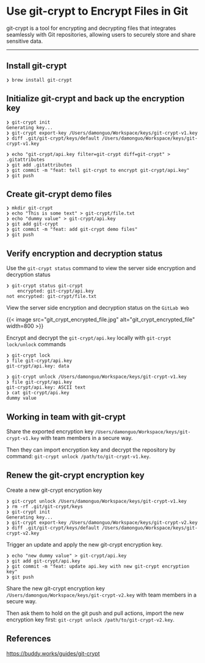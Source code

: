 # Use git-crypt to Encrypt Files in Git


git-crypt is a tool for encrypting and decrypting files that integrates seamlessly with Git repositories, allowing users to securely store and share sensitive data.

<!--more-->

---


## Install git-crypt

```plain
❯ brew install git-crypt
```

## Initialize git-crypt and back up the encryption key

```plain
❯ git-crypt init
Generating key...
❯ git-crypt export-key /Users/damonguo/Workspace/keys/git-crypt-v1.key
❯ diff .git/git-crypt/keys/default /Users/damonguo/Workspace/keys/git-crypt-v1.key

❯ echo "git-crypt/api.key filter=git-crypt diff=git-crypt" > .gitattributes
❯ git add .gitattributes
❯ git commit -m "feat: tell git-crypt to encrypt git-crypt/api.key"
❯ git push
```

## Create git-crypt demo files

```plain
❯ mkdir git-crypt
❯ echo "This is some text" > git-crypt/file.txt
❯ echo "dummy value" > git-crypt/api.key
❯ git add git-crypt
❯ git commit -m "feat: add git-crypt demo files"
❯ git push
```

## Verify encryption and decryption status

Use the `git-crypt status` command to view the server side encryption and decryption status

```plain
❯ git-crypt status git-crypt
    encrypted: git-crypt/api.key
not encrypted: git-crypt/file.txt
```

View the server side encryption and decryption status on the `GitLab Web`

{{< image src="git_crypt_encrypted_file.jpg" alt="git_crypt_encrypted_file" width=800 >}}

Encrypt and decrypt the `git-crypt/api.key` locally with `git-crypt lock/unlock` commands

```plain
❯ git-crypt lock
❯ file git-crypt/api.key
git-crypt/api.key: data

❯ git-crypt unlock /Users/damonguo/Workspace/keys/git-crypt-v1.key
❯ file git-crypt/api.key
git-crypt/api.key: ASCII text
❯ cat git-crypt/api.key
dummy value
```

## Working in team with git-crypt

Share the exported encryption key `/Users/damonguo/Workspace/keys/git-crypt-v1.key` with team members in a secure way.

Then they can import encryption key and decrypt the repository by command: `git-crypt unlock /path/to/git-crypt-v1.key`.

## Renew the git-crypt encryption key

Create a new git-crypt encryption key

```plain
❯ git-crypt unlock /Users/damonguo/Workspace/keys/git-crypt-v1.key
❯ rm -rf .git/git-crypt/keys
❯ git-crypt init
Generating key...
❯ git-crypt export-key /Users/damonguo/Workspace/keys/git-crypt-v2.key
❯ diff .git/git-crypt/keys/default /Users/damonguo/Workspace/keys/git-crypt-v2.key
```

Trigger an update and apply the new git-crypt encryption key.

```plain
❯ echo "new dummy value" > git-crypt/api.key
❯ git add git-crypt/api.key
❯ git commit -m "feat: update api.key with new git-crypt encryption key"
❯ git push
```

Share the new git-crypt encryption key `/Users/damonguo/Workspace/keys/git-crypt-v2.key` with team members in a secure way.

Then ask them to hold on the git push and pull actions, import the new encryption key first: `git-crypt unlock /path/to/git-crypt-v2.key`.

## References

https://buddy.works/guides/git-crypt

